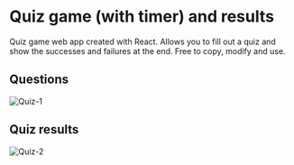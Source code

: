 # Quiz game (with timer) and results

Quiz game web app created with React. Allows you to fill out a quiz and show the successes and failures at the end. Free to copy, modify and use.

## Questions
![Quiz-1](https://github.com/davidtheweb-dev/quiz-game/assets/71373942/c79a2aaf-7a36-4c29-b28e-8e319483a80d)

## Quiz results
![Quiz-2](https://github.com/davidtheweb-dev/quiz-game/assets/71373942/ad86060d-3487-412b-aa39-5bb6f2ff739d)
